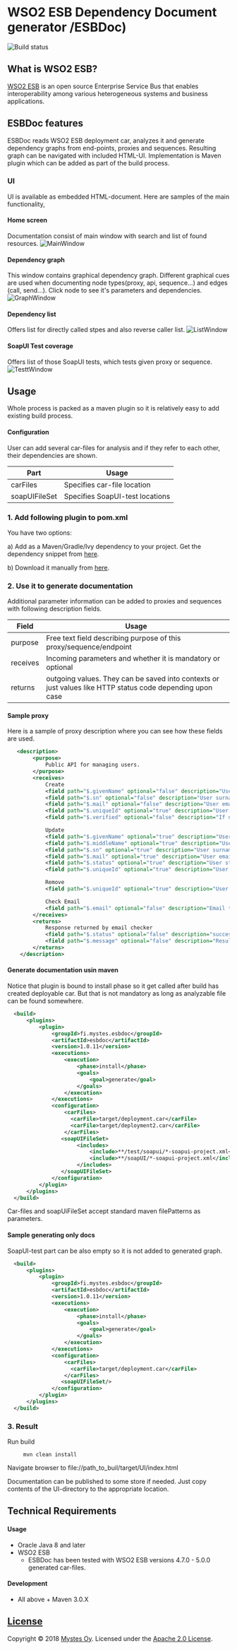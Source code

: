 # WSO2 ESB Dependency Document generator /ESBDoc)
![Build status](https://circleci.com/gh/Mystes/esbdoc.svg?style=shield&circle-token=1d26db62821d6a3f03e9780657db6af6757e4fd2)
## What is WSO2 ESB?
[WSO2 ESB](http://wso2.com/products/enterprise-service-bus/) is an open source Enterprise Service Bus that enables interoperability among various heterogeneous systems and business applications.

## ESBDoc features
ESBDoc reads WSO2 ESB deployment car, analyzes it and generate dependency graphs from end-points, proxies and sequences. 
Resulting graph can be navigated with included HTML-UI.
Implementation is Maven plugin which can be added as part of the build process.
### UI
UI is available as embedded HTML-document. Here are samples of the main functionality,
#### Home screen
Documentation consist of main window with search and list of found resources.
![MainWindow](https://github.com/Mystes/esbdoc/blob/master/ESBDoc-plugin/images/main.png)
#### Dependency graph
This window contains graphical dependency graph.  Different graphical cues are used when documenting
node types(proxy, api, sequence...) and edges (call, send...). Click node to see it's parameters and dependencies.
![GraphWindow](https://github.com/Mystes/esbdoc/blob/master/ESBDoc-plugin/images/dependencygraph.png)
#### Dependency list
Offers list for directly called stpes and also reverse caller list. 
![ListWindow](https://github.com/Mystes/esbdoc/blob/master/ESBDoc-plugin/images/dependencylist.png)
#### SoapUI Test coverage
Offers list of those SoapUI tests, which tests given proxy or sequence.
![TesttWindow](https://github.com/Mystes/esbdoc/blob/master/ESBDoc-plugin/images/testlist.png)
## Usage
Whole process is  packed as a maven plugin so it is relatively easy to add existing build process.
#### Configuration 
User can  add several car-files for analysis and if they refer to each other, their dependencies are shown.

| Part | Usage 
| --- | --- 
| carFiles |	Specifies car-file location  |
| soapUIFileSet |	Specifies SoapUI-test locations |
### 1. Add following plugin to pom.xml

You have two options:

a) Add as a Maven/Gradle/Ivy dependency to your project. Get the dependency snippet from [here](https://bintray.com/mystes/maven/esbdoc/view).

b) Download it manually from [here](https://github.com/Mystes/esbdoc/releases/tag/release_1.0.11).

### 2. Use it to generate documentation
Additional parameter information can be added to proxies and sequences with following description fields.

| Field | Usage 
| --- | --- 
| purpose |	Free text field  describing purpose of this proxy/sequence/endpoint  |
| receives | Incoming parameters and whether it is mandatory or optional |
| returns |	outgoing values. They can be saved into contexts or just values like HTTP status code depending upon case |

#### Sample proxy 
Here is a sample of proxy description where you can see how these fields are used. 
```xml
   <description>
        <purpose>
            Public API for managing users.
        </purpose>
        <receives>
            Create
            <field path="$.givenName" optional="false" description="User given name"/>
            <field path="$.sn" optional="false" description="User surname"/>
            <field path="$.mail" optional="false" description="User email"/>
            <field path="$.uniqueId" optional="true" description="User unique ID"/>
            <field path="$.verified" optional="false" description="If user is verified or not"/>

            Update
            <field path="$.givenName" optional="true" description="User given name"/>
            <field path="$.middleName" optional="true" description="User middle name"/>
            <field path="$.sn" optional="true" description="User surname"/>
            <field path="$.mail" optional="true" description="User email"/>
            <field path="$.status" optional="true" description="User status"/>
            <field path="$.uniqueId" optional="true" description="User unique ID"/>

            Remove
            <field path="$.uniqueId" optional="true" description="User unique ID"/>

            Check Email
            <field path="$.email" optional="false" description="Email to check if available"/>
        </receives>
        <returns>
            Response returned by email checker
            <field path="$.status" optional="false" description="success|failure|error"/>
            <field path="$.message" optional="false" description="Result of the email check"/>
        </returns>
    </description>
```

#### Generate documentation usin maven
Notice that  plugin is bound to install phase so it get called after build has created deployable car. But that is not mandatory as long as  analyzable file can be found  somewhere.

```xml
  <build>
      <plugins>
          <plugin>
              <groupId>fi.mystes.esbdoc</groupId>
              <artifactId>esbdoc</artifactId>
              <version>1.0.11</version>
              <executions>
                  <execution>
                      <phase>install</phase>
                      <goals>
                          <goal>generate</goal>
                      </goals>
                  </execution>
              </executions>
              <configuration>
                  <carFiles>
                    <carFile>target/deployment.car</carFile> 
                    <carFile>target/deployment2.car</carFile> 
                  </carFiles>
                 <soapUIFileSet>
                      <includes>
                          <include>**/test/soapui/*-soapui-project.xml</include>
                          <include>**/soapUI/*-soapui-project.xml</include> 
                      </includes>
                 </soapUIFileSet>
              </configuration>
          </plugin>
      </plugins>
  </build>
```

Car-files and soapUiFileSet accept standard maven filePatterns as parameters.

#### Sample generating only docs
SoapUI-test part can be also empty so it is not added to generated graph.
```xml
  <build>
      <plugins>
          <plugin>
              <groupId>fi.mystes.esbdoc</groupId>
              <artifactId>esbdoc</artifactId>
              <version>1.0.11</version>
              <executions>
                  <execution>
                      <phase>install</phase>
                      <goals>
                          <goal>generate</goal>
                      </goals>
                  </execution>
              </executions>
              <configuration>
                  <carFiles>
                    <carFile>target/deployment.car</carFile> 
                  </carFiles>
                 <soapUIFileSet/>
              </configuration>
          </plugin>
      </plugins>
  </build>
```
### 3. Result
Run build
```
     mvn clean install
```

Navigate browser to file://path_to_buil/target/UI/index.html
  
Documentation can be published to some store if needed. Just copy contents of the UI-directory to the appropriate location.

## Technical Requirements

#### Usage

* Oracle Java 8 and later
* WSO2 ESB
    * ESBDoc has been tested with WSO2 ESB versions 4.7.0 - 5.0.0 generated car-files.

#### Development

* All above + Maven 3.0.X

## [License](LICENSE.txt)

Copyright &copy; 2018 [Mystes Oy](http://www.mystes.fi). Licensed under the [Apache 2.0 License](LICENSE.txt).
